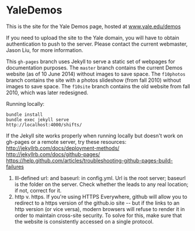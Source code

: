 YaleDemos
=========

This is the site for the Yale Demos page, hosted at www.yale.edu/demos

If you need to upload the site to the Yale domain, you will have to obtain
authentication to push to the server. Please contact the current webmaster,
Jason Liu, for more information.

This `gh-pages` branch uses Jekyll to serve a static set of webpages for documentation purposes.
The `master` branch contains the current Demos website (as of 10 June 2014) without images to save space.
The `f10photos` branch contains the site with a photos slideshow (from fall 2010) without images to save space.
The `f10site` branch contains the old website from fall 2010, which was later redesigned.

Running locally:
```
bundle install  
bundle exec jekyll serve  
http://localhost:4000/shifts/  
```

If the Jekyll site works properly when running locally but doesn't work on gh-pages 
or a remote server, try these resources: 
http://jekyllrb.com/docs/deployment-methods/    
http://jekyllrb.com/docs/github-pages/   
https://help.github.com/articles/troubleshooting-github-pages-build-failures  

1. Ill-defined url: and baseurl: in config.yml. Url is the root server; baseurl is the 
folder on the server. Check whether the leads to any real location; if not, correct for it.  
2. http v. https. If you're using HTTPS Everywhere, github will allow you to redirect to a
https version of the github.io site -- but if the links to an http version (or vice versa), 
modern browsers will refuse to render it in order to maintain cross-site security. To solve 
for this, make sure that the website is consistently accessed on a single protocol.

